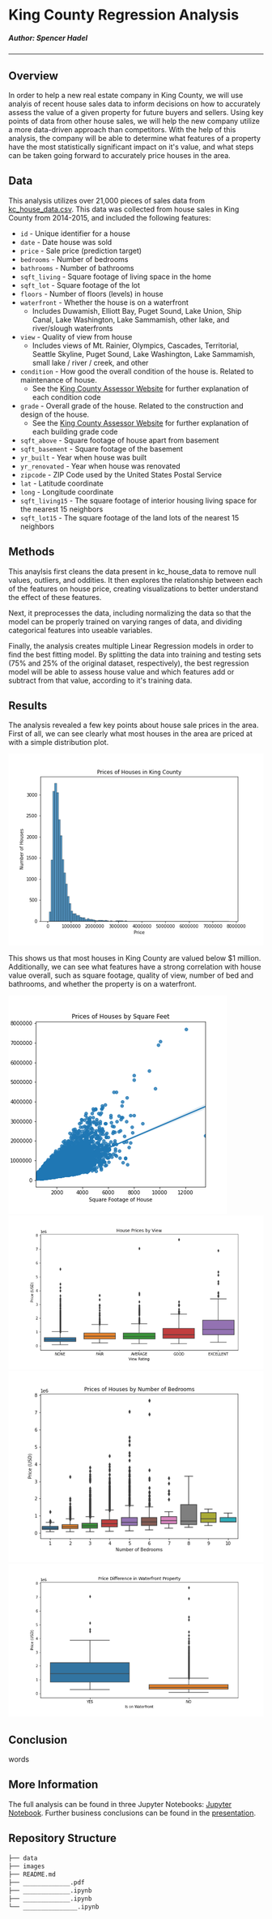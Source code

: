 # King County Regression Analysis

##### Author: Spencer Hadel
***
## Overview

In order to help a new real estate company in King County, we will use analyis of recent house sales data to inform  decisions on how to accurately assess the value of a given property for future buyers and sellers. Using key points of data from other house sales, we will help the new company utilize a more data-driven approach than competitors. With the help of this analysis, the company will be able to determine what features of a property have the most statistically significant impact on it's value, and what steps can be taken going forward to accurately price houses in the area.

## Data
This analysis utilizes over 21,000 pieces of sales data from [kc_house_data.csv](./data/kc_house_data.csv). This data was collected from house sales in King County from 2014-2015, and included the following features:

* `id` - Unique identifier for a house
* `date` - Date house was sold
* `price` - Sale price (prediction target)
* `bedrooms` - Number of bedrooms
* `bathrooms` - Number of bathrooms
* `sqft_living` - Square footage of living space in the home
* `sqft_lot` - Square footage of the lot
* `floors` - Number of floors (levels) in house
* `waterfront` - Whether the house is on a waterfront
  * Includes Duwamish, Elliott Bay, Puget Sound, Lake Union, Ship Canal, Lake Washington, Lake Sammamish, other lake, and river/slough waterfronts
* `view` - Quality of view from house
  * Includes views of Mt. Rainier, Olympics, Cascades, Territorial, Seattle Skyline, Puget Sound, Lake Washington, Lake Sammamish, small lake / river / creek, and other
* `condition` - How good the overall condition of the house is. Related to maintenance of house.
  * See the [King County Assessor Website](https://info.kingcounty.gov/assessor/esales/Glossary.aspx?type=r) for further explanation of each condition code
* `grade` - Overall grade of the house. Related to the construction and design of the house.
  * See the [King County Assessor Website](https://info.kingcounty.gov/assessor/esales/Glossary.aspx?type=r) for further explanation of each building grade code
* `sqft_above` - Square footage of house apart from basement
* `sqft_basement` - Square footage of the basement
* `yr_built` - Year when house was built
* `yr_renovated` - Year when house was renovated
* `zipcode` - ZIP Code used by the United States Postal Service
* `lat` - Latitude coordinate
* `long` - Longitude coordinate
* `sqft_living15` - The square footage of interior housing living space for the nearest 15 neighbors
* `sqft_lot15` - The square footage of the land lots of the nearest 15 neighbors

## Methods
This anaylsis first cleans the data present in kc_house_data to remove null values, outliers, and oddities. It then explores the relationship between each of the features on house price, creating visualizations to better understand the effect of these features. 

Next, it preprocesses the data, including normalizing the data so that the model can be properly trained on varying ranges of data, and dividing categorical features into useable variables.

Finally, the analysis creates multiple Linear Regression models in order to find the best fitting model. By splitting the data into training and testing sets (75% and 25% of the original dataset, respectively), the best regression model will be able to assess house value and which features add or subtract from that value, according to it's training data.

## Results
The analysis revealed a few key points about house sale prices in the area. First of all, we can see clearly what most houses in the area are priced at with a simple distribution plot.

![](./img/price_distribution.png)

This shows us that most houses in King County are valued below $1 million. Additionally, we can see what features have a strong correlation with house value overall, such as square footage, quality of view, number of bed and bathrooms, and whether the property is on a waterfront.

![](./img/price_v_sqft_living.png)
![](./img/price_v_view.png)
![](./img/price_v_bedrooms.png)
![](./img/price_v_bathrooms.png)




## Conclusion
words

## More Information
The full analysis can be found in three Jupyter Notebooks: [Jupyter Notebook](./________________.ipynb). Further business conclusions can be found in the [presentation](./______________________.pdf).

## Repository Structure

```
├── data
├── images
├── README.md
├── _____________.pdf
├── _____________.ipynb
├── _____________.ipynb
└── _______________.ipynb
```
